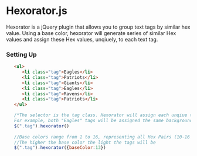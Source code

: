 Hexorator.js
===
Hexorator is a jQuery plugin that allows you to group text tags by similar hex value. Using a base color, hexorator will generate series of similar Hex values and assign these Hex values, unqiuely, to each text tag.

<h3>Setting Up</h3>

```html 
   <ul>
      <li class="tag">Eagles</li>
      <li class="tag">Patriots</li>
      <li class="tag">Giants</li>
      <li class="tag">Eagles</li>
      <li class="tag">Ravens</li>
      <li class="tag">Patriots</li>
   </ul>
```
```javascript
   /*The selector is the tag class. Hexorator will assign each unqiue tag with a unique background color
   For example, both "Eagles" tags will be assigned the same background color.*/
   $(".tag").hexorator()
   
   //Base colors range from 1 to 16, representing all Hex Pairs (10-16 = A - F)
   //The higher the base color the light the tags will be
   $(".tag").hexorator({baseColor:13})
   
```
